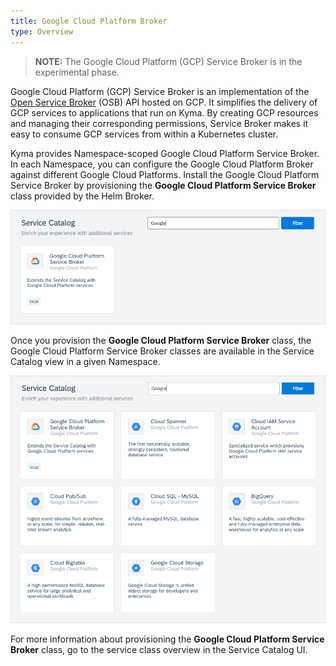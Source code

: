 ```yaml
---
title: Google Cloud Platform Broker
type: Overview
---
```


>**NOTE:** The Google Cloud Platform (GCP) Service Broker is in the experimental phase.

Google Cloud Platform (GCP) Service Broker is an implementation of the [Open Service Broker](https://www.openservicebrokerapi.org/) (OSB) API hosted on GCP. It simplifies the delivery of GCP services to applications that run on Kyma. By creating GCP resources and managing their corresponding permissions, Service Broker makes it easy to consume GCP services from within a Kubernetes cluster.

Kyma provides Namespace-scoped Google Cloud Platform Service Broker. In each Namespace, you can configure the Google Cloud Platform Broker against different Google Cloud Platforms. Install the Google Cloud Platform Service Broker by provisioning the **Google Cloud Platform Service Broker** class provided by the Helm Broker.

![Service Catalog view without GCP Classes](./assets/003-gcp-class.png)

Once you provision the **Google Cloud Platform Service Broker** class, the Google Cloud Platform Service Broker classes are available in the Service Catalog view in a given Namespace.

![Service Catalog view without GCP Classes](./assets/003-gcp-classes.png)

For more information about provisioning the **Google Cloud Platform Service Broker** class, go to the service class overview in the Service Catalog UI.
